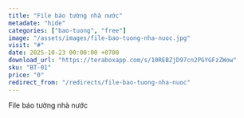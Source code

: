```yaml
---
title: "File báo tường nhà nước"
metadate: "hide"
categories: ["bao-tuong", "free"]
image: "/assets/images/file-bao-tuong-nha-nuoc.jpg"
visit: "#"
date: 2025-10-23 00:00:00 +0700
download_url: "https://teraboxapp.com/s/10REBZjD97cn2PGYGFzZWow"
sku: "BT-01"
price: "0"
redirect_from: "/redirects/file-bao-tuong-nha-nuoc"
---
```

File báo tường nhà nước

